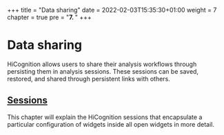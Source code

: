 +++
title = "Data sharing"
date = 2022-02-03T15:35:30+01:00
weight = 7
chapter = true
pre = "<b>7. </b>"
+++

# Data sharing

HiCognition allows users to share their analysis workflows through persisting them in analysis sessions. These sessions can be saved, restored, and shared through persistent links with others.

## [Sessions](/docs/sessions/session/)
This chapter will explain the HiCognition sessions that encapsulate a particular configuration of widgets inside all open widgets in more detail.
